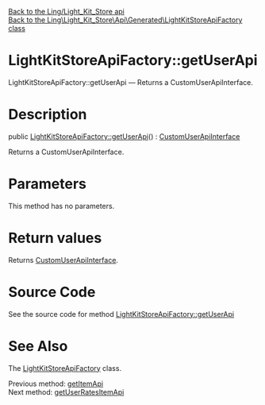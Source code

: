 [Back to the Ling/Light_Kit_Store api](https://github.com/lingtalfi/Light_Kit_Store/blob/master/doc/api/Ling/Light_Kit_Store.md)<br>
[Back to the Ling\Light_Kit_Store\Api\Generated\LightKitStoreApiFactory class](https://github.com/lingtalfi/Light_Kit_Store/blob/master/doc/api/Ling/Light_Kit_Store/Api/Generated/LightKitStoreApiFactory.md)


LightKitStoreApiFactory::getUserApi
================



LightKitStoreApiFactory::getUserApi — Returns a CustomUserApiInterface.




Description
================


public [LightKitStoreApiFactory::getUserApi](https://github.com/lingtalfi/Light_Kit_Store/blob/master/doc/api/Ling/Light_Kit_Store/Api/Generated/LightKitStoreApiFactory/getUserApi.md)() : [CustomUserApiInterface](https://github.com/lingtalfi/Light_Kit_Store/blob/master/doc/api/Ling/Light_Kit_Store/Api/Custom/Interfaces/CustomUserApiInterface.md)




Returns a CustomUserApiInterface.




Parameters
================

This method has no parameters.


Return values
================

Returns [CustomUserApiInterface](https://github.com/lingtalfi/Light_Kit_Store/blob/master/doc/api/Ling/Light_Kit_Store/Api/Custom/Interfaces/CustomUserApiInterface.md).








Source Code
===========
See the source code for method [LightKitStoreApiFactory::getUserApi](https://github.com/lingtalfi/Light_Kit_Store/blob/master/Api/Generated/LightKitStoreApiFactory.php#L87-L93)


See Also
================

The [LightKitStoreApiFactory](https://github.com/lingtalfi/Light_Kit_Store/blob/master/doc/api/Ling/Light_Kit_Store/Api/Generated/LightKitStoreApiFactory.md) class.

Previous method: [getItemApi](https://github.com/lingtalfi/Light_Kit_Store/blob/master/doc/api/Ling/Light_Kit_Store/Api/Generated/LightKitStoreApiFactory/getItemApi.md)<br>Next method: [getUserRatesItemApi](https://github.com/lingtalfi/Light_Kit_Store/blob/master/doc/api/Ling/Light_Kit_Store/Api/Generated/LightKitStoreApiFactory/getUserRatesItemApi.md)<br>

